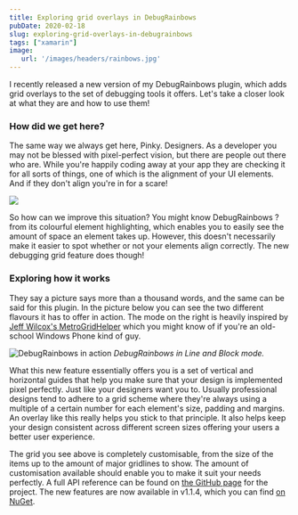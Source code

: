 ```yaml
---
title: Exploring grid overlays in DebugRainbows
pubDate: 2020-02-18
slug: exploring-grid-overlays-in-debugrainbows
tags: ["xamarin"]
image:
   url: '/images/headers/rainbows.jpg'
---
```

I recently released a new version of my DebugRainbows plugin, which adds grid overlays to the set of debugging tools it offers. Let's take a closer look at what they are and how to use them!

### How did we get here?
The same way we always get here, Pinky. Designers. As a developer you may not be blessed with pixel-perfect vision, but there are people out there who are. While you're happily coding away at your app they are checking it for all sorts of things, one of which is the alignment of your UI elements. And if they don't align you're in for a scare!

![](/images/posts/brains.gif)

So how can we improve this situation? You might know DebugRainbows ? from its colourful element highlighting, which enables you to easily see the amount of space an element takes up. However, this doesn't necessarily make it easier to spot whether or not your elements align correctly. The new debugging grid feature does though!

### Exploring how it works
They say a picture says more than a thousand words, and the same can be said for this plugin. In the picture below you can see the two different flavours it has to offer in action. The mode on the right is heavily inspired by [Jeff Wilcox's MetroGridHelper](https://www.jeff.wilcox.name/2011/10/metrogridhelper/) which you might know of if you're an old-school Windows Phone kind of guy.

![DebugRainbows in action](/images/posts/image-37.png)
*DebugRainbows in Line and Block mode.*

What this new feature essentially offers you is a set of vertical and horizontal guides that help you make sure that your design is implemented pixel perfectly. Just like your designers want you to. Usually professional designs tend to adhere to a grid scheme where they're always using a multiple of a certain number for each element's size, padding and margins. An overlay like this really helps you stick to that principle. It also helps keep your design consistent across different screen sizes offering your users a better user experience.

The grid you see above is completely customisable, from the size of the items up to the amount of major gridlines to show. The amount of customisation available should enable you to make it suit your needs perfectly. A full API reference can be found on [the GitHub page](https://github.com/sthewissen/Xamarin.Forms.DebugRainbows#api-reference) for the project. The new features are now available in v1.1.4, which you can find [on NuGet](https://www.nuget.org/packages/Xamarin.Forms.DebugRainbows).